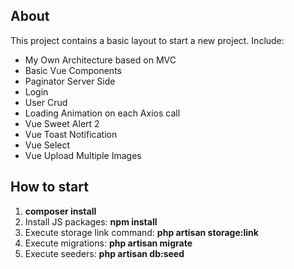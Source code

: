 ## About
This project contains a basic layout to start a new project.
Include:
- My Own Architecture based on MVC
- Basic Vue Components
- Paginator Server Side
- Login
- User Crud
- Loading Animation on each Axios call
- Vue Sweet Alert 2
- Vue Toast Notification
- Vue Select
- Vue Upload Multiple Images

## How to start
1. **composer install**
2. Install JS packages: **npm install**
3. Execute storage link command: **php artisan storage:link**
4. Execute migrations: **php artisan migrate**
5. Execute seeders: **php artisan db:seed**


